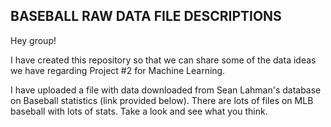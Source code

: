 ## BASEBALL RAW DATA FILE DESCRIPTIONS

Hey group!

I have created this repository so that we can share some of the data ideas we have regarding Project #2 for Machine Learning.

I have uploaded a file with data downloaded from Sean Lahman's database on Baseball statistics (link provided below).  There are lots of files on MLB baseball with lots of stats.  Take a look and see what you think.

